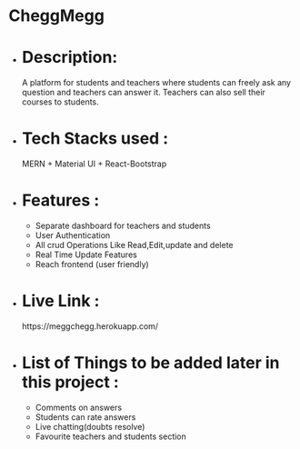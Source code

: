 # CheggMegg

- <h1> Description:</h1>  A platform for students and teachers where students can freely ask any question and teachers can answer it. Teachers can also sell their courses to students.
- <h1> Tech Stacks used :</h1>  MERN + Material UI + React-Bootstrap
- <h1> Features  :</h1> <ul> <li>  Separate dashboard for teachers and students </li> <li>  User Authentication </li>  <li> All crud Operations Like Read,Edit,update and delete </li>  <li> Real Time Update Features </li> <li> Reach frontend (user friendly) </li></ul> 
- <h1> Live Link :</h1> https://meggchegg.herokuapp.com/ 
- <h1> List of Things to be added later in this project : </h1> <ul> <li> Comments on answers </li> <li> Students can rate answers </li> <li> Live chatting(doubts resolve) </li> <li> Favourite teachers and students section </li> </ul>
